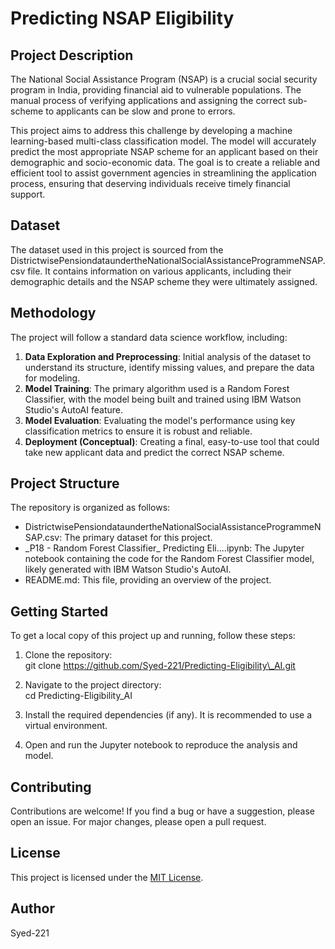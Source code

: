 # **Predicting NSAP Eligibility**

## **Project Description**

The National Social Assistance Program (NSAP) is a crucial social security program in India, providing financial aid to vulnerable populations. The manual process of verifying applications and assigning the correct sub-scheme to applicants can be slow and prone to errors.

This project aims to address this challenge by developing a machine learning-based multi-class classification model. The model will accurately predict the most appropriate NSAP scheme for an applicant based on their demographic and socio-economic data. The goal is to create a reliable and efficient tool to assist government agencies in streamlining the application process, ensuring that deserving individuals receive timely financial support.

## **Dataset**

The dataset used in this project is sourced from the DistrictwisePensiondataundertheNationalSocialAssistanceProgrammeNSAP.csv file. It contains information on various applicants, including their demographic details and the NSAP scheme they were ultimately assigned.

## **Methodology**

The project will follow a standard data science workflow, including:

1. **Data Exploration and Preprocessing**: Initial analysis of the dataset to understand its structure, identify missing values, and prepare the data for modeling.  
2. **Model Training**: The primary algorithm used is a Random Forest Classifier, with the model being built and trained using IBM Watson Studio's AutoAI feature.  
3. **Model Evaluation**: Evaluating the model's performance using key classification metrics to ensure it is robust and reliable.  
4. **Deployment (Conceptual)**: Creating a final, easy-to-use tool that could take new applicant data and predict the correct NSAP scheme.

## **Project Structure**

The repository is organized as follows:

* DistrictwisePensiondataundertheNationalSocialAssistanceProgrammeNSAP.csv: The primary dataset for this project.  
* \_P18 \- Random Forest Classifier\_ Predicting Eli....ipynb: The Jupyter notebook containing the code for the Random Forest Classifier model, likely generated with IBM Watson Studio's AutoAI.  
* README.md: This file, providing an overview of the project.

## **Getting Started**

To get a local copy of this project up and running, follow these steps:

1. Clone the repository:  
   git clone https://github.com/Syed-221/Predicting-Eligibility\_AI.git

2. Navigate to the project directory:  
   cd Predicting-Eligibility\_AI

3. Install the required dependencies (if any). It is recommended to use a virtual environment.  
4. Open and run the Jupyter notebook to reproduce the analysis and model.

## **Contributing**

Contributions are welcome\! If you find a bug or have a suggestion, please open an issue. For major changes, please open a pull request.

## **License**

This project is licensed under the [MIT License](https://opensource.org/licenses/MIT).

## **Author**

Syed-221